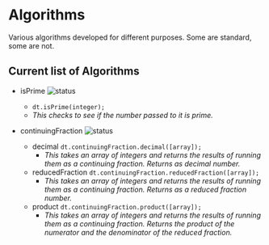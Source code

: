 # Algorithms

Various algorithms developed for different purposes. Some are standard, some are not. 

## Current list of Algorithms

* isPrime ![status](https://img.shields.io/badge/status-completed-brightgreen.svg)
  * `dt.isPrime(integer);`
  * *This checks to see if the number passed to it is prime.*

* continuingFraction ![status](https://img.shields.io/badge/status-completed-brightgreen.svg)
  * decimal `dt.continuingFraction.decimal([array]);`
    * *This takes an array of integers and returns the results of running them as a continuing fraction. Returns as decimal number.*
  * reducedFraction `dt.continuingFraction.reducedFraction([array]);`
    * *This takes an array of integers and returns the results of running them as a continuing fraction. Returns as a reduced fraction number.*
  * product `dt.continuingFraction.product([array]);`
    * *This takes an array of integers and returns the results of running them as a continuing fraction. Returns the product of the numerator and the denominator of the reduced fraction.*